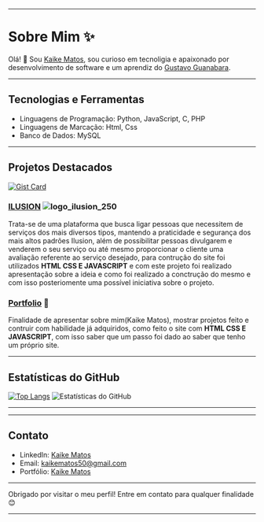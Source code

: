 
---

# Sobre Mim ✨

Olá! 👋 Sou [Kaike Matos](https://github.com/K6IK9), sou curioso em tecnoligia e apaixonado por desenvolvimento de software e um aprendiz do [Gustavo Guanabara](https://github.com/gustavoguanabara).

---

## Tecnologias e Ferramentas

- Linguagens de Programação: Python, JavaScript, C, PHP
- Linguagens de Marcação: Html, Css
- Banco de Dados: MySQL

---

## Projetos Destacados

[![Gist Card](https://github-readme-stats.vercel.app/api/gist?id=bbfce31e0217a3689c8d961a356cb10d)](https://gist.github.com/K6IK9/bbfce31e0217a3689c8d961a356cb10d/)

### [ILUSION](https://k6ik9.github.io/Ilusin/) ![logo_ilusion_250](https://github.com/K6IK9/K6IK9/assets/123702490/40ca71fe-2f2f-4959-89e2-7a5a54a2226e)

Trata-se de uma plataforma que busca ligar pessoas que necessitem de serviços dos mais diversos tipos, mantendo a praticidade e segurança dos mais altos padrões Ilusion, além de possibilitar pessoas divulgarem e venderem o seu serviço ou até mesmo proporcionar o cliente uma avaliação referente ao serviço desejado, para contrução do site foi utilizados **HTML CSS E JAVASCRIPT** e com este projeto foi realizado apresentação sobre a ideia e como foi realizado a conctrução do mesmo e 
com isso posteriomente uma possível iniciativa sobre o projeto.


### [Portfolio](https://k6ik9.github.io/Portfolio/) 🔭

Finalidade de apresentar sobre mim(Kaike Matos), mostrar projetos feito e contruir com habilidade já adquiridos, como feito o site com **HTML CSS E JAVASCRIPT**, com isso saber que um passo foi dado ao saber que tenho um próprio site.

---

## Estatísticas do GitHub
[![Top Langs](https://github-readme-stats.vercel.app/api/top-langs/?username=K6IK9&layout=donut)](https://github.com/K6IK9/github-readme-stats)
![Estatísticas do GitHub](https://github-readme-stats.vercel.app/api?username=K6IK9&show_icons=true&theme=radical)

---



---

## Contato

- LinkedIn: [Kaike Matos](https://www.linkedin.com/in/kaike-matos-b55478222/)
- Email: kaikematos50@gmail.com
- Portfólio: [Kaike Matos](https://k6ik9.github.io/Portfolio/)

---

Obrigado por visitar o meu perfil! Entre em contato para qualquer finalidade 😊

---
